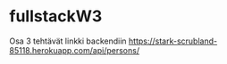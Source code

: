 # fullstackW3
Osa 3 tehtävät 
linkki backendiin https://stark-scrubland-85118.herokuapp.com/api/persons/
